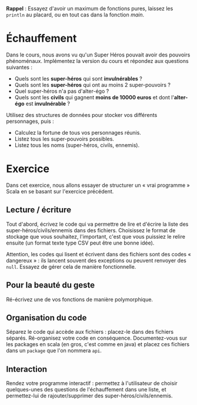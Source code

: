 __Rappel__ : Essayez d'avoir un maximum de fonctions pures, laissez les `println` au placard, ou en tout cas dans la fonction _main_.

# Échauffement

Dans le cours, nous avons vu qu'un Super Héros pouvait avoir des pouvoirs phénoménaux. Implémentez la version du cours et répondez aux questions suivantes :

- Quels sont les __super-héros__ qui sont __invulnérables__ ?
- Quels sont les __super-héros__ qui ont au moins 2 super-pouvoirs ?
- Quel super-héros n'a pas d'alter-égo ?
- Quels sont les __civils__ qui gagnent __moins de 10000 euros__ et dont l'__alter-égo__ est __invulnérable__ ? 

Utilisez des structures de données pour stocker vos différents personnages, puis :

- Calculez la fortune de tous vos personnages réunis.
- Listez tous les super-pouvoirs possibles.
- Listez tous les noms (super-héros, civils, ennemis).

# Exercice

Dans cet exercice, nous allons essayer de structurer un « vrai programme » Scala en se basant sur l'exercice précédent.

## Lecture / écriture

Tout d'abord, écrivez le code qui va permettre de lire et d'écrire la liste des super-héros/civils/ennemis dans des fichiers. Choisissez le format de stockage que vous souhaitez, l'important, c'est que vous puissiez le relire ensuite (un format texte type CSV peut être une bonne idée).

Attention, les codes qui lisent et écrivent dans des fichiers sont des codes « dangereux » : ils lancent souvent des exceptions ou peuvent renvoyer des `null`. Essayez de gérer cela de manière fonctionnelle.

## Pour la beauté du geste

Ré-écrivez une de vos fonctions de manière polymorphique.

## Organisation du code

Séparez le code qui accède aux fichiers : placez-le dans des fichiers séparés. Ré-organisez votre code en conséquence. Documentez-vous sur les packages en scala (en gros, c'est comme en java) et placez ces fichiers dans un `package` que l'on nommera `api`.

## Interaction

Rendez votre programme interactif : permettez à l'utilisateur de choisir quelques-unes des questions de l'échauffement dans une liste, et permettez-lui de rajouter/supprimer des super-héros/civils/ennemis.
